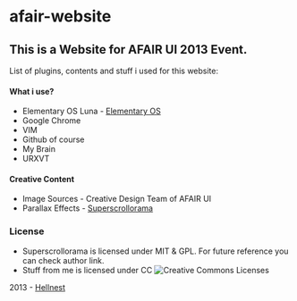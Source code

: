 afair-website
=============

## This is a Website for AFAIR UI 2013 Event.
List of plugins, contents and stuff i used for this website:

#### What i use?
* Elementary OS Luna - [Elementary OS](http://www.elementaryos.org/ "Elementary OS")
* Google Chrome
* VIM
* Github of course
* My Brain
* URXVT

#### Creative Content
* Image Sources - Creative Design Team of AFAIR UI
* Parallax Effects - [Superscrollorama](http://johnpolacek.github.com/superscrollorama/ "John Polacek")

### License
* Superscrollorama is licensed under MIT & GPL. For future reference you can check author link.
* Stuff from me is licensed under CC ![Creative Commons Licenses](http://i.creativecommons.org/l/by-nc-sa/3.0/88x31.png)

2013 - [Hellnest](http://www.hellnest.com/ "My Website")
